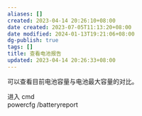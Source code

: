 ```yaml
---
aliases: []
created: 2023-04-14 20:26:10+08:00
date created: 2023-07-05T11:13:20+08:00
date modified: 2024-01-13T19:21:06+08:00
dg-publish: true
tags: []
title: 查看电池报告
updated: 2023-04-14 20:26:33+08:00
---
```


可以查看目前电池容量与电池最大容量的对比。

进入 cmd  
powercfg /batteryreport